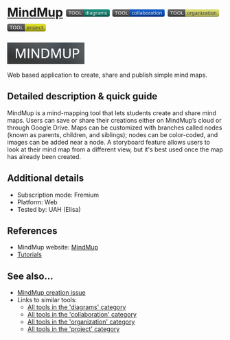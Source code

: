 # [MindMup](https://www.mindmup.com/)  [<img src="images/diagrams.png" align="bottom">](https://github.com/e-CLOSE/Toolbox/issues?q=label%3A01_TOOL+label%3Adiagrams) [<img src="images/collaboration.png" align="bottom">](https://github.com/e-CLOSE/Toolbox/issues?q=label%3A01_TOOL+label%3Acollaboration) [<img src="images/organization.png" align="bottom">](https://github.com/e-CLOSE/Toolbox/issues?q=label%3A01_TOOL+label%3Aorganization) [<img src="images/project.png" align="bottom">](https://github.com/e-CLOSE/Toolbox/issues?q=label%3A01_TOOL+label%3Aproject)

[<img src="images/Mindmup.png" align="bottom" height="50" alt="Mindmup Logo">](https://www.mindmup.com/)

Web based application to create, share and publish simple mind maps.

## Detailed description & quick guide

MindMup is a mind-mapping tool that lets students create and share mind maps. Users can save or share their creations either on MindMup’s cloud or through Google Drive. Maps can be customized with branches called nodes (known as parents, children, and siblings); nodes can be color-coded, and images can be added near a node. A storyboard feature allows users to look at their mind map from a different view, but it's best used once the map has already been created. 


## Additional details

- Subscription mode: Fremium
- Platform: Web
- Tested by: UAH (Elisa)


## References

- MindMup website: [MindMup](https://www.mindmup.com/)
- [Tutorials](https://www.mindmup.com/tutorials/index.html)


## See also...

- [MindMup creation issue](https://github.com/e-CLOSE/Toolbox/issues/147)
- Links to similar tools:
  - [All tools in the 'diagrams' category](https://github.com/e-CLOSE/Toolbox/issues?q=label%3A01_TOOL+label%3Adiagrams)
  - [All tools in the 'collaboration' category](https://github.com/e-CLOSE/Toolbox/issues?q=label%3A01_TOOL+label%3Acollaboration)
  - [All tools in the 'organization' category](https://github.com/e-CLOSE/Toolbox/issues?q=label%3A01_TOOL+label%3Aorganization)
  - [All tools in the 'project' category](https://github.com/e-CLOSE/Toolbox/issues?q=label%3A01_TOOL+label%3Aproject)
